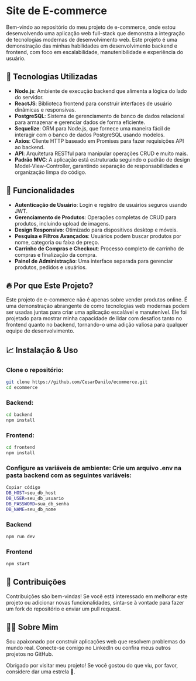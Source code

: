 # Site de E-commerce

Bem-vindo ao repositório do meu projeto de e-commerce, onde estou desenvolvendo uma aplicação web full-stack que demonstra a integração de tecnologias modernas de desenvolvimento web. Este projeto é uma demonstração das minhas habilidades em desenvolvimento backend e frontend, com foco em escalabilidade, manutenibilidade e experiência do usuário.

## 🚀 Tecnologias Utilizadas

- **Node.js**: Ambiente de execução backend que alimenta a lógica do lado do servidor.
- **ReactJS**: Biblioteca frontend para construir interfaces de usuário dinâmicas e responsivas.
- **PostgreSQL**: Sistema de gerenciamento de banco de dados relacional para armazenar e gerenciar dados de forma eficiente.
- **Sequelize**: ORM para Node.js, que fornece uma maneira fácil de interagir com o banco de dados PostgreSQL usando modelos.
- **Axios**: Cliente HTTP baseado em Promises para fazer requisições API ao backend.
- **API**: Arquitetura RESTful para manipular operações CRUD e muito mais.
- **Padrão MVC**: A aplicação está estruturada seguindo o padrão de design Model-View-Controller, garantindo separação de responsabilidades e organização limpa do código.

## 🎯 Funcionalidades

- **Autenticação de Usuário**: Login e registro de usuários seguros usando JWT.
- **Gerenciamento de Produtos**: Operações completas de CRUD para produtos, incluindo upload de imagens.
- **Design Responsivo**: Otimizado para dispositivos desktop e móveis.
- **Pesquisa e Filtros Avançados**: Usuários podem buscar produtos por nome, categoria ou faixa de preço.
- **Carrinho de Compras e Checkout**: Processo completo de carrinho de compras e finalização da compra.
- **Painel de Administração**: Uma interface separada para gerenciar produtos, pedidos e usuários.


## 🔥 Por que Este Projeto?
Este projeto de e-commerce não é apenas sobre vender produtos online. É uma demonstração abrangente de como tecnologias web modernas podem ser usadas juntas para criar uma aplicação escalável e manutenível. Ele foi projetado para mostrar minha capacidade de lidar com desafios tanto no frontend quanto no backend, tornando-o uma adição valiosa para qualquer equipe de desenvolvimento.

## 📈 Instalação & Uso

### Clone o repositório:

```bash
git clone https://github.com/CesarDanilo/ecommerce.git
cd ecommerce
```
### Backend:
```bash
cd backend
npm install
```
### Frontend:

```bash
cd frontend
npm install
```

### Configure as variáveis de ambiente: Crie um arquivo .env na pasta backend com as seguintes variáveis:

```bash
Copiar código
DB_HOST=seu_db_host
DB_USER=seu_db_usuario
DB_PASSWORD=sua_db_senha
DB_NAME=seu_db_nome
```
### Backend

```bash
npm run dev
```

### Frontend

```bash
npm start
```

## 🌟 Contribuições
Contribuições são bem-vindas! Se você está interessado em melhorar este projeto ou adicionar novas funcionalidades, sinta-se à vontade para fazer um fork do repositório e enviar um pull request.

## 🧑‍💻 Sobre Mim
Sou apaixonado por construir aplicações web que resolvem problemas do mundo real. Conecte-se comigo no LinkedIn ou confira meus outros projetos no GitHub.

Obrigado por visitar meu projeto! Se você gostou do que viu, por favor, considere dar uma estrela 🌟.
